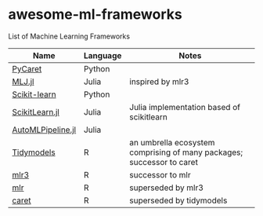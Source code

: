 # awesome-ml-frameworks
List of Machine Learning Frameworks

| Name                                                                          | Language | Notes                                                                 |
|-------------------------------------------------------------------------------|----------|-----------------------------------------------------------------------|
| [PyCaret](https://towardsdatascience.com/announcing-pycaret-2-0-39c11014540e) | Python   |                                                                       |
| [MLJ.jl](https://github.com/alan-turing-institute/MLJ.jl)                     | Julia    | inspired by mlr3                                                      |
| [Scikit-learn](https://scikit-learn.org/stable/)                              | Python   |                                                                       |
| [ScikitLearn.jl](https://scikit-learn.org/stable/)                            | Julia    | Julia implementation based of scikitlearn                             |
| [AutoMLPipeline.jl](https://github.com/IBM/AutoMLPipeline.jl)                 | Julia    |                                                                       |
| [Tidymodels](https://www.tidymodels.org/)                                     | R        | an umbrella ecosystem comprising of many packages; successor to caret |
| [mlr3](https://github.com/mlr-org/mlr3)                                       | R        | successor to mlr                                                      |
| [mlr](https://mlr.mlr-org.com/)                                               | R        | superseded by mlr3                                                    |
| [caret](https://topepo.github.io/caret/)                                      | R        | superseded by tidymodels                                              |
